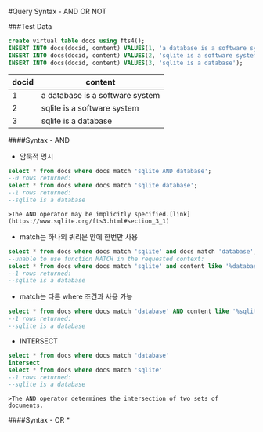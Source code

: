 #Query Syntax - AND OR NOT

###Test Data
  ```SQL
  create virtual table docs using fts4();
  INSERT INTO docs(docid, content) VALUES(1, 'a database is a software system');
  INSERT INTO docs(docid, content) VALUES(2, 'sqlite is a software system');
  INSERT INTO docs(docid, content) VALUES(3, 'sqlite is a database');
  ```
|docid|content|
|----|----|
|1|a database is a software system|
|2|sqlite is a software system|
|3|sqlite is a database|

  
####Syntax - AND
  * 암묵적 명시
  
  ```SQL
  select * from docs where docs match 'sqlite AND database';
  --0 rows returned:
  select * from docs where docs match 'sqlite database';
  --1 rows returned:
  --sqlite is a database
  ```````
  
    >The AND operator may be implicitly specified.[link](https://www.sqlite.org/fts3.html#section_3_1)
 
  * match는 하나의 쿼리문 안에 한번만 사용
  
  ```SQL
  select * from docs where docs match 'sqlite' and docs match 'database';
  --unable to use function MATCH in the requested context:
  select * from docs where docs match 'sqlite' and content like '%database%';
  --1 rows returned:
  --sqlite is a database
  ```
  * match는 다른 where 조건과 사용 가능
  
  ```SQL
  select * from docs where docs match 'database' AND content like '%sqlite%';
  --1 rows returned:
  --sqlite is a database
  ```
  
  * INTERSECT

  ```SQL
  select * from docs where docs match 'database'
  intersect
  select * from docs where docs match 'sqlite'
  --1 rows returned:
  --sqlite is a database
  ```
    >The AND operator determines the intersection of two sets of documents.


####Syntax - OR
  * 
